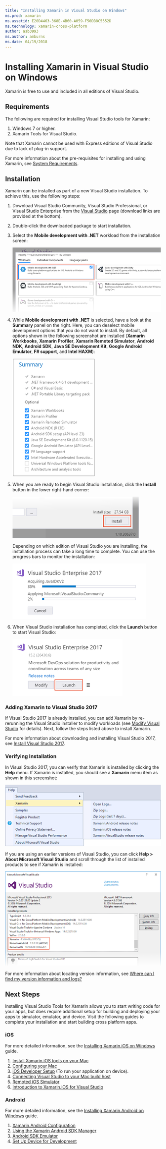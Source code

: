 ```yaml
---
title: "Installing Xamarin in Visual Studio on Windows"
ms.prod: xamarin
ms.assetid: E20D4463-368E-4B60-A059-F50DB8C5552D
ms.technology: xamarin-cross-platform
author: asb3993
ms.author: amburns
ms.date: 04/19/2018
---
```


# Installing Xamarin in Visual Studio on Windows

Xamarin is free to use and included in all editions of Visual Studio.

<a name="requirements" />

## Requirements

The following are required for installing Visual Studio tools for Xamarin:

1. Windows 7 or higher.
1. Xamarin Tools for Visual Studio.

Note that Xamarin cannot be used with Express editions of
Visual Studio due to lack of plug-in support.

For more information about the pre-requisites for installing
and using Xamarin, see 
[System Requirements](~/cross-platform/get-started/requirements.md).


<a name="installation" />

## Installation

Xamarin can be installed as part of a new Visual Studio installation.
To achieve this, use the following steps:

1. Download Visual Studio Community, Visual Studio Professional, or
   Visual Studio Enterprise from the
   [Visual Studio](https://www.visualstudio.com/vs/) page (download
   links are provided at the bottom).

2. Double-click the downloaded package to start installation.

3. Select the **Mobile development with .NET** workload from the
   installation screen: 

    [![Mobile development with .NET selection on the Workloads screen](windows-images/01-mobile-dev-workload-sml.png)](windows-images/01-mobile-dev-workload.png#lightbox)

4. While **Mobile development with .NET** is selected, have a look at
   the **Summary** panel on the right. Here, you can deselect mobile
   development options that you do not want to install. By default, all
   options shown in the following screenshot are installed (**Xamarin
   Workbooks**, **Xamarin Profiler**, **Xamarin Remoted Simulator**,
   **Android NDK**, **Android SDK**, **Java SE Development Kit**,
   **Google Android Emulator**, **F# support**, and **Intel HAXM**):

    ![Summary panel listing Xamarin options to install](windows-images/02-summary.png)

5. When you are ready to begin Visual Studio installation, click the
   **Install** button in the lower right-hand corner:

    ![Location of installation button](windows-images/03-click-install.png)

   Depending on which edition of Visual Studio you are installing, the
   installation process can take a long time to complete. You can use
   the progress bars to monitor the installation:

    ![Example screenshot of progress bars during installation](windows-images/04-progress-bars.png)

6. When Visual Studio installation has completed, click the **Launch**
   button to start Visual Studio:

    ![Location of Launch button](windows-images/05-launch.png)


<a name="vs2017" />

### Adding Xamarin to Visual Studio 2017

If Visual Studio 2017 is already installed, you can add Xamarin by
re-rerunning the Visual Studio installer to modify workloads (see
[Modify Visual Studio](https://docs.microsoft.com/visualstudio/install/modify-visual-studio)
for details). Next, follow the steps listed above to install Xamarin.

For more information about downloading and installing Visual Studio
2017, see [Install Visual Studio 2017](https://docs.microsoft.com/visualstudio/install/install-visual-studio).


### Verifying Installation

In Visual Studio 2017, you can verify that Xamarin is installed by 
clicking the **Help** menu. If Xamarin is installed, you should
see a **Xamarin** menu item as shown in this screenshot:

![Xamarin menu item displayed on the Help menu](windows-images/12-xamarin-menu-item.png)

If you are using an earlier versions of Visual Studio, you can click
**Help > About Microsoft Visual Studio** and scroll through the list of
installed products to see if Xamarin is installed:

![Visual Studio installed products screen](windows-images/13-xamarin-is-installed.png)

For more information about locating version information, see
[Where can I find my version information and logs?](~/cross-platform/troubleshooting/questions/version-logs.md)

<a name="nextsteps" />

## Next Steps

Installing Visual Studio Tools for Xamarin allows you to start writing code for your apps, but does require additional setup for building and deploying your apps to simulator, emulator, and device. Visit the following guides to complete your installation and start building cross platform apps.

### iOS

For more detailed information, see the [Installing Xamarin.iOS on Windows](~/ios/get-started/installation/windows/index.md) guide. 

1. [Install Xamarin.iOS tools on your Mac](~/ios/get-started/installation/windows/index.md#installation)
2. [Configuring your Mac](~/ios/get-started/installation/windows/index.md#configuration)
3. [iOS Developer Setup](~/ios/get-started/installation/windows/index.md#developersetup) (To run your application on device).
4. [Connecting Visual Studio to your Mac build host](~/ios/get-started/installation/windows/index.md#connectingtomac)
5. [Remoted iOS Simulator](~/tools/ios-simulator.md)
6. [Introduction to Xamarin.iOS for Visual Studio](~/ios/get-started/installation/windows/introduction-to-xamarin-ios-for-visual-studio.md)

### Android

For more detailed information, see the [Installing Xamarin.Android on Windows](~/android/get-started/installation/windows.md) guide.

1. [Xamarin.Android Configuration](~/android/get-started/installation/windows.md#configuration)
2. [Using the Xamarin Android SDK Manager](~/android/get-started/installation/android-sdk.md?ide=vs)
3. [Android SDK Emulator](~/android/get-started/installation/android-emulator/index.md)
4. [Set Up Device for Development](~/android/get-started/installation/set-up-device-for-development.md)
